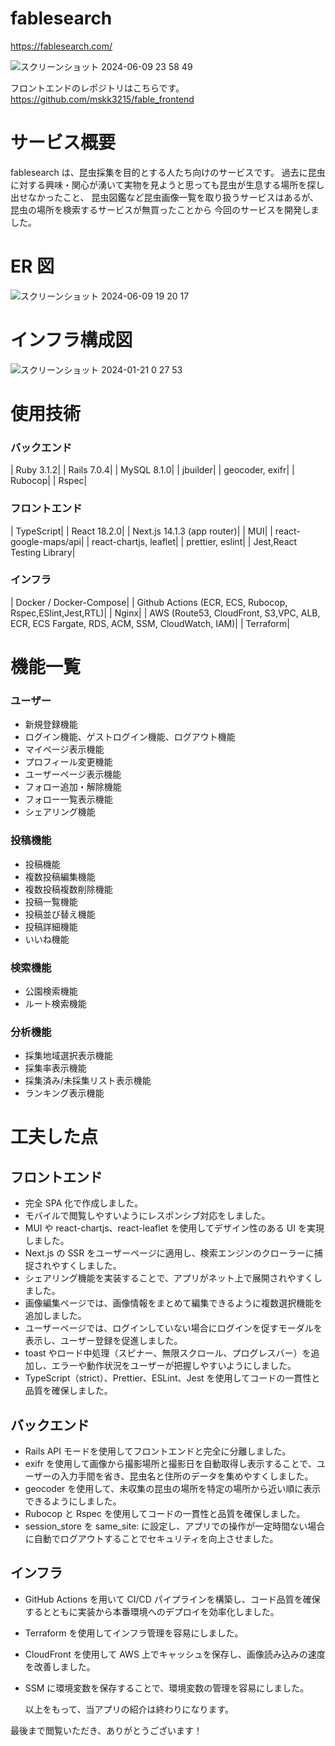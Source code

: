 # fablesearch

https://fablesearch.com/

![スクリーンショット 2024-06-09 23 58 49](https://github.com/mskk3215/fable_backend/assets/113247174/91d3f240-b753-4392-be03-fb5b4268b8a2)

フロントエンドのレポジトリはこちらです。
https://github.com/mskk3215/fable_frontend

# サービス概要

fablesearch は、昆虫採集を目的とする人たち向けのサービスです。
過去に昆虫に対する興味・関心が湧いて実物を見ようと思っても昆虫が生息する場所を探し出せなかったこと、
昆虫図鑑など昆虫画像一覧を取り扱うサービスはあるが、昆虫の場所を検索するサービスが無買ったことから
今回のサービスを開発しました。

# ER 図

![スクリーンショット 2024-06-09 19 20 17](https://github.com/mskk3215/fable_backend/assets/113247174/8dd37c9e-74cd-450f-be6a-a30aa6308345)

# インフラ構成図

![スクリーンショット 2024-01-21 0 27 53](https://github.com/mskk3215/fable_backend/assets/113247174/8956da03-ba4f-4486-a161-0d9583b1810b)

# 使用技術

### バックエンド

| Ruby 3.1.2|
| Rails 7.0.4|
| MySQL 8.1.0|
| jbuilder|
| geocoder, exifr|
| Rubocop|
| Rspec|

### フロントエンド

| TypeScript|
| React 18.2.0|
| Next.js 14.1.3 (app router)|
| MUI|
| react-google-maps/api|
| react-chartjs, leaflet|
| prettier, eslint|
| Jest,React Testing Library|

### インフラ

| Docker / Docker-Compose|
| Github Actions (ECR, ECS, Rubocop, Rspec,ESlint,Jest,RTL)|
| Nginx|
| AWS (Route53, CloudFront, S3,VPC, ALB, ECR, ECS Fargate, RDS, ACM, SSM, CloudWatch, IAM)|
| Terraform|

# 機能一覧

### ユーザー

- 新規登録機能
- ログイン機能、ゲストログイン機能、ログアウト機能
- マイページ表示機能
- プロフィール変更機能
- ユーザーページ表示機能
- フォロー追加・解除機能
- フォロー一覧表示機能
- シェアリング機能

### 投稿機能

- 投稿機能
- 複数投稿編集機能
- 複数投稿複数削除機能
- 投稿一覧機能
- 投稿並び替え機能
- 投稿詳細機能
- いいね機能

### 検索機能

- 公園検索機能
- ルート検索機能

### 分析機能

- 採集地域選択表示機能
- 採集率表示機能
- 採集済み/未採集リスト表示機能
- ランキング表示機能

# 工夫した点

## フロントエンド

- 完全 SPA 化で作成しました。
- モバイルで閲覧しやすいようにレスポンシブ対応をしました。
- MUI や react-chartjs、react-leaflet を使用してデザイン性のある UI を実現しました。
- Next.js の SSR をユーザーページに適用し、検索エンジンのクローラーに捕捉されやすくしました。
- シェアリング機能を実装することで、アプリがネット上で展開されやすくしました。
- 画像編集ページでは、画像情報をまとめて編集できるように複数選択機能を追加しました。
- ユーザーページでは、ログインしていない場合にログインを促すモーダルを表示し、ユーザー登録を促進しました。
- toast やロード中処理（スピナー、無限スクロール、プログレスバー）を追加し、エラーや動作状況をユーザーが把握しやすいようにしました。
- TypeScript（strict）、Prettier、ESLint、Jest を使用してコードの一貫性と品質を確保しました。

## バックエンド

- Rails API モードを使用してフロントエンドと完全に分離しました。
- exifr を使用して画像から撮影場所と撮影日を自動取得し表示することで、ユーザーの入力手間を省き、昆虫名と住所のデータを集めやすくしました。
- geocoder を使用して、未収集の昆虫の場所を特定の場所から近い順に表示できるようにしました。
- Rubocop と Rspec を使用してコードの一貫性と品質を確保しました。
- session_store を same_site: に設定し、アプリでの操作が一定時間ない場合に自動でログアウトすることでセキュリティを向上させました。

## インフラ

- GitHub Actions を用いて CI/CD パイプラインを構築し、コード品質を確保するとともに実装から本番環境へのデプロイを効率化しました。
- Terraform を使用してインフラ管理を容易にしました。
- CloudFront を使用して AWS 上でキャッシュを保存し、画像読み込みの速度を改善しました。
- SSM に環境変数を保存することで、環境変数の管理を容易にしました。

  以上をもって、当アプリの紹介は終わりになります。

最後まで閲覧いただき、ありがとうございます！
